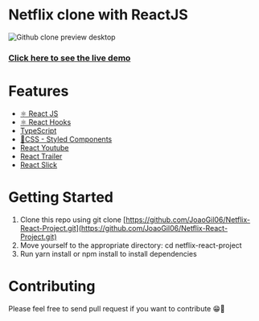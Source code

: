 # Netflix clone with ReactJS

![Github clone preview desktop](https://github.com/JoaoGil06/Netflix-React-Project/blob/master/src/assets/netflixgif.gif) 
### [Click here to see the live demo](https://netflix.joaogil.dev/) 

# Features
* [⚛ React JS](https://reactjs.org/)
* [⚛ React Hooks](https://reactjs.org/docs/hooks-intro.html)
* [TypeScript](https://www.typescriptlang.org/)
* [💅CSS - Styled Components](https://styled-components.com/)
* [React Youtube](https://github.com/tjallingt/react-youtube)
* [React Trailer](https://github.com/Naimikan/react-trailer)
* [React Slick](https://github.com/akiran/react-slick)

# Getting Started
1. Clone this repo using git clone [https://github.com/JoaoGil06/Netflix-React-Project.git](https://github.com/JoaoGil06/Netflix-React-Project.git)
1. Move yourself to the appropriate directory: cd netflix-react-project
1. Run yarn install or npm install to install dependencies

# Contributing
Please feel free to send pull request if you want to contribute 😁🚀
